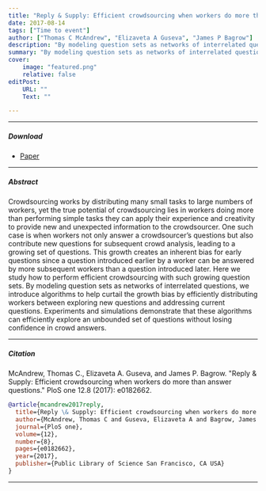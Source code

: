 ```yaml
---
title: "Reply & Supply: Efficient crowdsourcing when workers do more than answer questions"
date: 2017-08-14
tags: ["Time to event"]
author: ["Thomas C McAndrew", "Elizaveta A Guseva", "James P Bagrow"]
description: "By modeling question sets as networks of interrelated questions, we introduce algorithms to help curtail the growth bias by efficiently distributing workers between exploring new questions and addressing current questions."
summary: "By modeling question sets as networks of interrelated questions, we introduce algorithms to help curtail the growth bias by efficiently distributing workers between exploring new questions and addressing current questions."
cover:
    image: "featured.png"
    relative: false
editPost:
    URL: ""
    Text: ""

---
```


---

##### Download

+ [Paper](https://journals.plos.org/plosone/article?id=10.1371/journal.pone.0182662)

---

##### Abstract

Crowdsourcing works by distributing many small tasks to large numbers of workers, yet the true potential of crowdsourcing lies in workers doing more than performing simple tasks they can apply their experience and creativity to provide new and unexpected information to the crowdsourcer. One such case is when workers not only answer a crowdsourcer’s questions but also contribute new questions for subsequent crowd analysis, leading to a growing set of questions. This growth creates an inherent bias for early questions since a question introduced earlier by a worker can be answered by more subsequent workers than a question introduced later. Here we study how to perform efficient crowdsourcing with such growing question sets. By modeling question sets as networks of interrelated questions, we introduce algorithms to help curtail the growth bias by efficiently distributing workers between exploring new questions and addressing current questions. Experiments and simulations demonstrate that these algorithms can efficiently explore an unbounded set of questions without losing confidence in crowd answers.

---

##### Citation

McAndrew, Thomas C., Elizaveta A. Guseva, and James P. Bagrow. "Reply & Supply: Efficient crowdsourcing when workers do more than answer questions." PloS one 12.8 (2017): e0182662.

```BibTeX
@article{mcandrew2017reply,
  title={Reply \& Supply: Efficient crowdsourcing when workers do more than answer questions},
  author={McAndrew, Thomas C and Guseva, Elizaveta A and Bagrow, James P},
  journal={PloS one},
  volume={12},
  number={8},
  pages={e0182662},
  year={2017},
  publisher={Public Library of Science San Francisco, CA USA}
}
```
---
